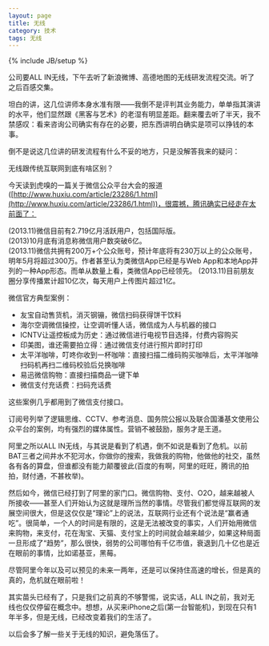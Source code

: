 ```yaml
---
layout: page  
title: 无线   
category: 技术  
tags: 无线   
---
```

{% include JB/setup %}

公司要ALL IN无线，下午去听了新浪微博、高德地图的无线研发流程交流。听了之后百感交集。  

坦白的讲，这几位讲师本身水准有限——我倒不是评判其业务能力，单单指其演讲的水平，他们显然跟《黑客与艺术》的老湿有明显差距。翻来覆去听了半天，我不禁感叹：看来咨询公司确实有存在的必要，把东西讲明白确实是项可以挣钱的本事。

倒不是说这几位讲的研发流程有什么不妥的地方，只是没解答我来的疑问：  

无线跟传统互联网到底有啥区别？

今天读到虎嗅的一篇关于微信公众平台大会的报道([http://www.huxiu.com/article/23286/1.html](http://www.huxiu.com/article/23286/1.html))，很震撼，腾讯确实已经走在太前面了：   

(2013.11)微信目前有2.719亿月活跃用户，包括国际版。  
(2013)10月底有消息称微信用户数突破6亿。   
(2013.11)微信共拥有200万+个公众账号，预计年底将有230万以上的公众账号，明年5月将超过300万。作者甚至认为类微信App已经是与Web App和本地App并列的一种App形态。而单从数量上看，类微信App已经领先。
(2013.11)目前朋友圈分享传播累计超10亿次，每天用户上传图片超过1亿。

微信官方典型案例：

- 友宝自动售货机，消灭钢镚，微信扫码获得饼干饮料   
- 海尔空调微信操控，让空调听懂人话，微信成为人与机器的接口    
- ICNTV让遥控板成为历史：通过微信进行电视节目选择，付费内容购买    
- 印美图，谁还需要拍立得：通过微信支付进行照片即时打印    
- 太平洋咖啡，叮咚你收到一杯咖啡：直接扫描二维码购买咖啡后，太平洋咖啡扫码机再扫二维码校验后兑换咖啡    
- 易迅微信购物：直接扫描商品一键下单    
- 微信支付充话费：扫码充话费    
   
这些案例几乎都用到了微信支付接口。   

订阅号列举了逻辑思维、CCTV、参考消息、国务院公报以及联合国潘基文使用公众平台的案例，均有强烈的媒体属性。营销不被鼓励，服务才是王道。

阿里之所以ALL IN无线，与其说是看到了机遇，倒不如说是看到了危机。以前BAT三者之间井水不犯河水，你做你的搜索，我做我的购物，他做他的社交，虽然各有各的算盘，但谁都没有能力颠覆彼此(百度的有啊，阿里的旺旺，腾讯的拍拍，财付通，不甚枚举)。

然后如今，微信已经打到了阿里的家门口。微信购物、支付、O2O，越来越被人所接收——甚至人们开始认为这就是理所当然的事情。尽管我们都觉得互联网的发展空间很大，但是这仅仅是“理论”上的说法，互联网行业还有个说法是“赢者通吃”。很简单，一个人的时间是有限的，这是无法被改变的事实，人们开始用微信来购物，来支付，花在淘宝、天猫、支付宝上的时间就会越来越少，如果这种局面一旦形成了“趋势”，那么很快，弱势的公司哪怕有千亿市值，衰退到几十亿也是近在眼前的事情，比如诺基亚，黑莓。

尽管阿里今年以及可以预见的未来一两年，还是可以保持住高速的增长，但是真的真的，危机就在眼前啦！  

其实苗头已经有了，只是我们之前真的不够警惕，说实话，ALL IN之前，我对无线也仅仅停留在概念中。想想，从买来iPhone之后(第一台智能机)，到现在只有1年半多，但是无线，已经改变着我们的生活了。

以后会多了解一些关于无线的知识，避免落伍了。


